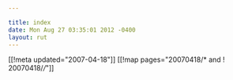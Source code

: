 ```yaml
---

title: index
date: Mon Aug 27 03:35:01 2012 -0400
layout: rut
---
```


[[!meta updated="2007-04-18"]]
[[!map pages="20070418/* and ! 20070418/*/*"]]
